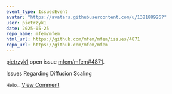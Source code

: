 ```yaml
---
event_type: IssuesEvent
avatar: "https://avatars.githubusercontent.com/u/138188926?"
user: pietrzyk1
date: 2025-05-25
repo_name: mfem/mfem
html_url: https://github.com/mfem/mfem/issues/4871
repo_url: https://github.com/mfem/mfem
---
```


<a href='https://github.com/pietrzyk1' target='_blank'>pietrzyk1</a> open issue <a href='https://github.com/mfem/mfem/issues/4871' target='_blank'>mfem/mfem#4871</a>.

<p>Issues Regarding Diffusion Scaling</p><small>Hello,...</small><a href='https://github.com/mfem/mfem/issues/4871' target='_blank'>View Comment</a>